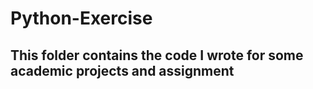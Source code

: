 # Python-Exercise

## This folder contains the code I wrote for some academic projects and assignment
